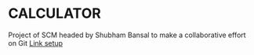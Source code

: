 # CALCULATOR
Project of SCM headed by Shubham Bansal to make a collaborative effort on Git 
<a href= "https://github.com/SHUBHAMBANSAL001/CALCULATOR/blob/master/calculator.cpp" >Link setup </a>

